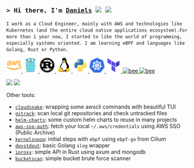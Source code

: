 ### <samp>&gt; Hi there, I'm <a href="https://www.linkedin.com/in/danicromero" target="_blank">Daniels</a> <img src="https://media.giphy.com/media/UevalSWg5twQeqpc8Q/giphy.gif" width="25"> </samp> ![](https://visitor-badge.laobi.icu/badge?page_id=containerscrew)

`I work as a Cloud Engineer, mainly with AWS and technologies like Kubernetes (and the entire cloud native applications ecosystem).For more than 1 year now, I started to like the world of programming, especially systems oriented. I am learning eBPF and languages like Golang, Rust or Python.`

<p align="left">
  <a href="aws" target="_blank" rel="noreferrer">
    <img src="https://raw.githubusercontent.com/devicons/devicon/master/icons/amazonwebservices/amazonwebservices-plain-wordmark.svg" alt="aws" width="40" height="40"/>
  </a><a href="golang" target="_blank" rel="noreferrer">
    <img src="https://raw.githubusercontent.com/devicons/devicon/master/icons/go/go-original.svg" alt="go" width="40" height="40"/>
  </a><a href="rust" target="_blank" rel="noreferrer">
    <img src="https://raw.githubusercontent.com/devicons/devicon/master/icons/rust/rust-original.svg" alt="rust" width="40" height="40"/>
  </a><a href="linux" target="_blank" rel="noreferrer">
    <img src="https://raw.githubusercontent.com/devicons/devicon/master/icons/linux/linux-original.svg" alt="linux" width="40" height="40"/>
  </a><a href="python" target="_blank" rel="noreferrer">
    <img src="https://raw.githubusercontent.com/devicons/devicon/master/icons/python/python-original.svg" alt="python" width="40" height="40"/>
  </a><a href="kubernetes" target="_blank" rel="noreferrer">
    <img src="https://raw.githubusercontent.com/devicons/devicon/master/icons/kubernetes/kubernetes-plain.svg" alt="kubernetes" width="40" height="40"/>
  </a><a href="terraform" target="_blank" rel="noreferrer">
    <img src="https://raw.githubusercontent.com/devicons/devicon/master/icons/terraform/terraform-original.svg" alt="terraform" width="40" height="40"/>
  </a><a href="bee" target="_blank" rel="noreferrer">
    <img src="https://cdn-icons-png.flaticon.com/512/7816/7816741.png" alt="bee" width="40" height="40"/>
  </a>
  </a><a href="blockchain" target="_blank" rel="noreferrer">
    <img src="https://cdn-icons-png.flaticon.com/512/2091/2091665.png" alt="bee" width="40" height="40"/>
  </a>
</p>

<p>
  <img height="180em" src="https://github-readme-stats.vercel.app/api?username=containerscrew&theme=github_dark&show_icons=true&hide_border=true&&count_private=true&include_all_commits=true" />
  <img height="180em" src="https://github-readme-stats.vercel.app/api/top-langs/?username=containerscrew&theme=github_dark&exclude_repo=KNN-Image-Classification&show_icons=true&hide_border=true&layout=compact&langs_count=8"/>
</p>

Other tools:  
* [`cloudsnake`](https://github.com/containerscrew/cloudsnake): wrapping some awscli commands with beautiful TUI  
* [`gitrack`](https://github.com/containerscrew/gitrack): scan local git repositories and check untracked files  
* [`helm-charts`](https://gitlab.com/containerscrew1/charts): some custom helm charts to reuse in many projects  
* [`aws-sso-auth`](https://github.com/containerscrew/aws-sso-auth): fetch your local `~/.aws/credentials` using AWS SSO (Public Archive)  
* [`kernelsnoop`](https://github.com/containerscrew/kernelsnoop): initial steps with `ebpf` using `ebpf-go` from Cilium
* [`devstdout`](https://github.com/containerscrew/devstdout): basic Golang `slog` wrapper
* [`iproxy`](https://github.com/containerscrew/iproxy): simple API in Rust using axum and mongodb
* [`bucketscan`](https://github.com/containerscrew/bucketscan): simple bucket brute force scanner


